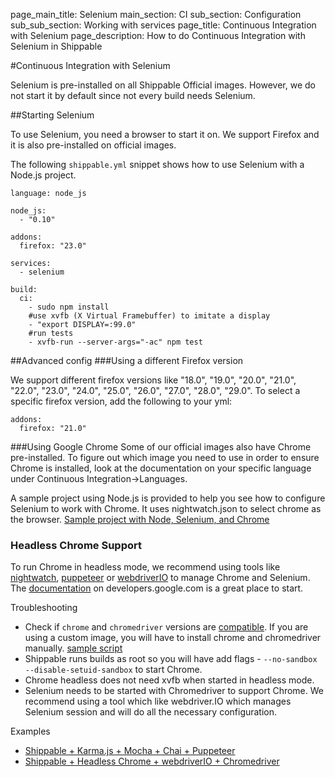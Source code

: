 page_main_title: Selenium
main_section: CI
sub_section: Configuration
sub_sub_section: Working with services
page_title: Continuous Integration with Selenium
page_description: How to do Continuous Integration with Selenium in Shippable

#Continuous Integration with Selenium

Selenium is pre-installed on all Shippable Official images. However, we do not start it by default since not every build needs Selenium.

##Starting Selenium

To use Selenium, you need a browser to start it on. We support Firefox and it is also pre-installed on official images.

The following `shippable.yml` snippet shows how to use Selenium with a Node.js project.

```
language: node_js

node_js:
  - "0.10"

addons:
  firefox: "23.0"

services:
  - selenium

build:
  ci:
    - sudo npm install
    #use xvfb (X Virtual Framebuffer) to imitate a display
    - "export DISPLAY=:99.0"
    #run tests
    - xvfb-run --server-args="-ac" npm test
```

##Advanced config
###Using a different Firefox version

We support different firefox versions like "18.0", "19.0", "20.0", "21.0", "22.0", "23.0", "24.0", "25.0", "26.0", "27.0", "28.0", "29.0". To select a specific firefox version, add the following to your yml:

```
addons:
  firefox: "21.0"
```

###Using Google Chrome
Some of our official images also have Chrome pre-installed. To figure out which image you need to use in order to ensure Chrome is installed, look at the documentation on your specific language under Continuous Integration->Languages.

A sample project using Node.js is provided to help you see how to configure Selenium to work with Chrome. It uses nightwatch.json to select chrome as the browser.
[Sample project with Node, Selenium, and Chrome](https://github.com/shippableSamples/sample_node_selenium/tree/chrome)

### Headless Chrome Support
To run Chrome in headless mode, we recommend using tools like [nightwatch](http://nightwatchjs.org/), [puppeteer](https://github.com/GoogleChrome/puppeteer) or [webdriverIO](http://webdriver.io/) to manage
Chrome and Selenium.
The [documentation](https://developers.google.com/web/updates/2017/04/headless-chrome#drivers) on developers.google.com is a great place to start.

Troubleshooting

- Check if `chrome` and `chromedriver` versions are [compatible](https://sites.google.com/a/chromium.org/chromedriver/downloads). If you are using a custom image, you will have to install chrome and chromedriver manually. [sample script](https://gist.github.com/ziadoz/3e8ab7e944d02fe872c3454d17af31a5)
- Shippable runs builds as root so you will have add flags - `--no-sandbox --disable-setuid-sandbox` to start Chrome.
- Chrome headless does not need xvfb when started in headless mode.
- Selenium needs to be started with Chromedriver to support Chrome. We recommend using a tool which like webdriver.IO which manages Selenium session and will do all the necessary configuration.

Examples

- [Shippable + Karma.js + Mocha + Chai + Puppeteer](https://github.com/devops-recipes/ci-headless-chrome)
- [Shippable + Headless Chrome + webdriverIO + Chromedriver](https://github.com/devops-recipes/ci-headless-chrome-selenium)
